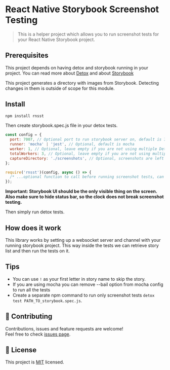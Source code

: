 # React Native Storybook Screenshot Testing

> This is a helper project which allows you to run screenshot tests for your React Native Storybook project.

## Prerequisites

This project depends on having detox and storybook running in your project.
You can read more about [Detox](https://github.com/wix/Detox) and about [Storybook](https://storybook.js.org/)

This project generates a directory with images from Storybook. Detecting changes in them is outside of scope for this module.

## Install

```sh
npm install rnsst
```

Then create storybook.spec.js file in your detox tests.

```js
const config = {
  port: 7007, // Optional port to run storybook server on, default is 7007
  runner: 'mocha' | 'jest', // Optional, default is mocha
  worker: 1, // Optional, leave empty if you are not using multiple Detox workers
  totalWorkers: 3, // Optional, leave empty if you are not using multiple Detox workers
  captureDirectory: './screenshots', // Optional, screenshots are left in Detox artifacts directory if not set
};

require('rnsst')(config, async () => {
  /* ...optional function to call before running screenshot tests, can be useful to navigate to storybook */
});
```

**Important: Storybook UI should be the only visible thing on the screen. Also make sure to hide status bar, so the clock does not break screenshot testing.**

Then simply run detox tests.

## How does it work

This library works by setting up a websocket server and channel with your running storybook project. This way inside the tests we can retrieve story list and then run the tests on it.

## Tips

- You can use `!` as your first letter in story name to skip the story.
- If you are using mocha you can remove --bail option from mocha config to run all the tests
- Create a separate npm command to run only screenshot tests `detox test PATH_TO_storybook.spec.js`.

## 🤝 Contributing

Contributions, issues and feature requests are welcome!<br />Feel free to check [issues page](https://github.com/wix/rnsst/issues).

## 📝 License

This project is [MIT](https://github.com/wix/rnsst/blob/master/LICENSE) licensed.
